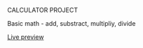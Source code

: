 CALCULATOR PROJECT

Basic math - add, substract, multipliy, divide


[Live preview](https://overd1ce.github.io/JavaScriptSimpleExercises/Calculator/index.html)